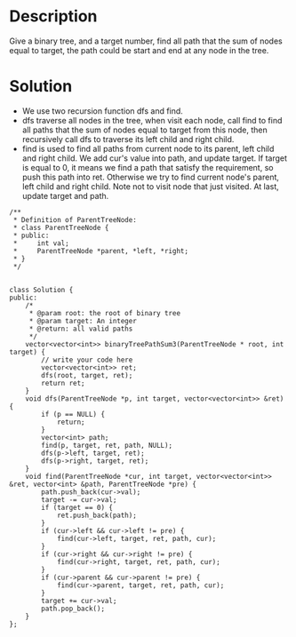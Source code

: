 # Description

Give a binary tree, and a target number, find all path that the sum of nodes equal to target, the path could be start and end at any node in the tree.

# Solution
- We use two recursion function dfs and find.
- dfs traverse all nodes in the tree, when visit each node, call find to find all paths that the sum of nodes equal to target from this node, then recursively call dfs to traverse its left child and right child. 
- find is used to find all paths from current node to its parent, left child and right child. We add cur's value into path, and update target. If target is equal to 0, it means we find a path that satisfy the requirement, so push this path into ret. Otherwise we try to find current node's parent, left child and right child. Note not to visit node that just visited. At last, update target and path.
```
/**
 * Definition of ParentTreeNode:
 * class ParentTreeNode {
 * public:
 *     int val;
 *     ParentTreeNode *parent, *left, *right;
 * }
 */


class Solution {
public:
    /*
     * @param root: the root of binary tree
     * @param target: An integer
     * @return: all valid paths
     */
    vector<vector<int>> binaryTreePathSum3(ParentTreeNode * root, int target) {
        // write your code here
        vector<vector<int>> ret;
        dfs(root, target, ret);
        return ret;
    }
    void dfs(ParentTreeNode *p, int target, vector<vector<int>> &ret) {
        if (p == NULL) {
            return;
        }
        vector<int> path;
        find(p, target, ret, path, NULL);
        dfs(p->left, target, ret);
        dfs(p->right, target, ret);
    }
    void find(ParentTreeNode *cur, int target, vector<vector<int>> &ret, vector<int> &path, ParentTreeNode *pre) {
        path.push_back(cur->val);
        target -= cur->val;
        if (target == 0) {
            ret.push_back(path);
        }
        if (cur->left && cur->left != pre) {
            find(cur->left, target, ret, path, cur);
        }
        if (cur->right && cur->right != pre) {
            find(cur->right, target, ret, path, cur);
        }
        if (cur->parent && cur->parent != pre) {
            find(cur->parent, target, ret, path, cur);
        }
        target += cur->val;
        path.pop_back();
    }
};
```
